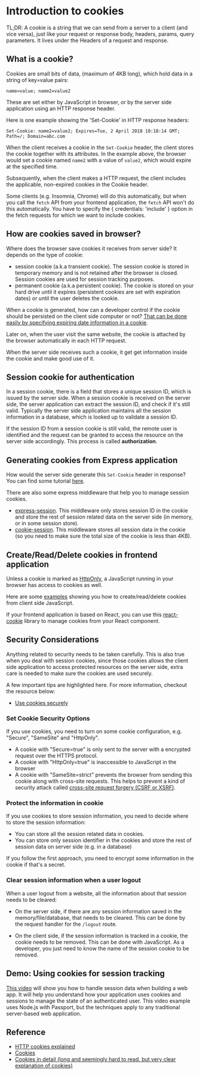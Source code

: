 # Introduction to cookies

TL;DR: A cookie is a string that we can send from a server to a client (and vice versa), just like your request or response body, headers, params, query parameters. It lives under the Headers of a request and response.

## What is a cookie?

Cookies are small bits of data, \(maximum of 4KB long\), which hold data in a string of key=value pairs:

```text
name=value; name2=value2
```

These are set either by JavaScript in browser, or by the server side application using an HTTP response header.

Here is one example showing the 'Set-Cookie' in HTTP response headers:

```text
Set-Cookie: name2=value2; Expires=Tue, 2 April 2018 10:18:14 GMT; Path=/; Domain=abc.com
```

When the client receives a cookie in the `Set-Cookie` header, the client stores the cookie together with its attributes.
In the example above, the browser would set a cookie named `name2` with a value of `value2`, which would expire at the specified time.

Subsequently, when the client makes a HTTP request, the client includes the applicable, non-expired cookies in the Cookie header.

Some clients (e.g. Insomnia, Chrome) will do this automatically, but when you call the `fetch` API from your frontend application, the `fetch` API won't do this automatically. You have to specify the { credentials: 'include' } option in the fetch requests for which we want to include cookies.

## How are cookies saved in browser?

Where does the browser save cookies it receives from server side? It depends on the type of cookie:

- session cookie (a.k.a transient cookie). The session cookie is stored in temporary memory and is not retained after the browser is closed. Session cookies are used for session tracking purposes.
- permanent cookie (a.k.a persistent cookie). The cookie is stored on your hard drive until it expires (persistent cookies are set with expiration dates) or until the user deletes the cookie.

When a cookie is generated, how can a developer control if the cookie should be persisted on the client side computer or not? [That can be done easily by specifying expiring date information in a cookie](https://stackoverflow.com/questions/3869821/how-do-i-create-a-persistent-vs-a-non-persistent-cookie).

Later on, when the user visit the same website, the cookie is attached by the browser automatically in each HTTP request.

When the server side receives such a cookie, it get get information inside the cookie and make good use of it.

## Session cookie for authentication

In a session cookie, there is a field that stores a unique session ID, which is issued by the server side. When a session cookie is received on the server side, the server application can extract the session ID, and check if it's still valid. Typically the server side application maintains all the session information in a database, which is looked up to validate a session ID.

If the session ID from a session cookie is still valid, the remote user is identified and the request can be granted to access the resource on the server side accordingly. This process is called **authorization**.

## Generating cookies from Express application

How would the server side generate this `Set-Cookie` header in response? You can find some tutorial [here](https://www.codementor.io/noddy/cookie-management-in-express-js-du107rmna).

There are also some express middleware that help you to manage session cookies.

- [express-session](https://www.npmjs.com/package/express-session). This middleware only stores session ID in the cookie and store the rest of session related data on the server side (in memory, or in some session store).
- [cookie-session](https://www.npmjs.com/package/cookie-session). This middleware stores all session data in the cookie (so you need to make sure the total size of the cookie is less than 4KB).

## Create/Read/Delete cookies in frontend application

Unless a cookie is marked as [HttpOnly](https://developer.mozilla.org/en-US/docs/Web/HTTP/Cookies#Secure_and_HttpOnly_cookies), a JavaScript running in your browser has access to cookies as well.

Here are some [examples](https://www.codexpedia.com/javascript/javascript-create-read-and-delete-cookies/) showing you how to create/read/delete cookies from client side JavaScript.

If your frontend application is based on React, you can use this [react-cookie](https://www.npmjs.com/package/react-cookie) library to manage cookies from your React component.

## Security Considerations

Anything related to security needs to be taken carefully. This is also true when you deal with session cookies, since those cookies allows the client side application to access protected resources on the server side, extra care is needed to make sure the cookies are used securely.

A few important tips are highlighted here. For more information, checkout the resource below:

- [Use cookies securely](https://expressjs.com/en/advanced/best-practice-security.html#use-cookies-securely)

### Set Cookie Security Options

If you use cookies, you need to turn on some cookie configuration, e.g. "Secure", "SameSite" and "HttpOnly".

- A cookie with "Secure=true" is only sent to the server with a encrypted request over the HTTPS protocol.
- A cookie with "HttpOnly=true" is inaccessible to JavaScript in the browser
- A cookie with "SameSite=strict" prevents the browser from sending this cookie along with cross-site requests. This helps to prevent a kind of security attack called [cross-site request forgery (CSRF or XSRF)](https://github.com/pillarjs/understanding-csrf).

### Protect the information in cookie

If you use cookies to store session information, you need to decide where to store the session information:

- You can store all the session related data in cookies.
- You can store only session identifier in the cookies and store the rest of session data on server side \(e.g. in a database\)

If you follow the first approach, you need to encrypt some information in the cookie if that's a secret.

### Clear session information when a user logout

When a user logout from a website, all the information about that session needs to be cleared:

- On the server side, if there are any session information saved in the memory/file/database, that needs to be cleared. This can be done by the request handler for the `/logout` route.

- On the client side, if the session information is tracked in a cookie, the cookie needs to be removed. This can be done with JavaScript. As a developer, you just need to know the name of the session cookie to be removed.

## Demo: Using cookies for session tracking

[This video](https://auth0.com/docs/security/store-tokens#understanding-sessions-and-cookies) will show you how to handle session data when building a web app. It will help you understand how your application uses cookies and sessions to manage the state of an authenticated user. This video example uses Node.js with Passport, but the techniques apply to any traditional server-based web application.

## Reference

- [HTTP cookies explained](https://humanwhocodes.com/blog/2009/05/05/http-cookies-explained/)
- [Cookies](https://developer.mozilla.org/en-US/docs/Web/HTTP/Cookies)
- [Cookies in detail \(long and seemingly hard to read, but very clear explanation of cookies\)](https://tools.ietf.org/html/rfc6265#section-3)

